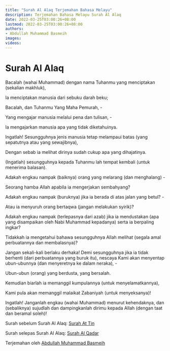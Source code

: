 ```yaml
---
title: "Surah Al Alaq Terjemahan Bahasa Melayu"
description: Terjemahan Bahasa Melayu Surah Al Alaq
date: 2022-03-25T03:00:26+08:00
lastmod: 2022-03-25T03:00:26+08:00
authors:
- Abdullah Muhammad Basmeih
images:
videos:
---
```


# Surah Al Alaq

<p class='atq' id="1">Bacalah (wahai Muhammad) dengan nama Tuhanmu yang menciptakan (sekalian makhluk),</p>
<p class='atq' id="2">Ia menciptakan manusia dari sebuku darah beku;</p>
<p class='atq' id="3">Bacalah, dan Tuhanmu Yang Maha Pemurah, -</p>
<p class='atq' id="4">Yang mengajar manusia melalui pena dan tulisan, -</p>
<p class='atq' id="5">Ia mengajarkan manusia apa yang tidak diketahuinya.</p>
<p class='atq' id="6">Ingatlah! Sesungguhnya jenis manusia tetap melampaui batas (yang sepatutnya atau yang sewajibnya),</p>
<p class='atq' id="7">Dengan sebab ia melihat dirinya sudah cukup apa yang dihajatinya.</p>
<p class='atq' id="8">(Ingatlah) sesungguhnya kepada Tuhanmu lah tempat kembali (untuk menerima balasan).</p>
<p class='atq' id="9">Adakah engkau nampak (baiknya) orang yang melarang (dan menghalang) -</p>
<p class='atq' id="10">Seorang hamba Allah apabila ia mengerjakan sembahyang?</p>
<p class='atq' id="11">Adakah engkau nampak (buruknya) jika ia berada di atas jalan yang betul? -</p>
<p class='atq' id="12">Atau ia menyuruh orang bertaqwa (jangan melakukan syirik)?</p>
<p class='atq' id="13">Adakah engkau nampak (terlepasnya dari azab) jika ia mendustakan (apa yang disampaikan oleh Nabi Muhammad kepadanya) serta ia berpaling ingkar?</p>
<p class='atq' id="14">Tidakkah ia mengetahui bahawa sesungguhnya Allah melihat (segala amal perbuatannya dan membalasnya)?</p>
<p class='atq' id="15">Jangan sekali-kali berlaku derhaka! Demi sesungguhnya jika ia tidak berhenti (dari perbuatannya yang buruk itu), nescaya Kami akan menyentap ubun-ubunnya (dan menyeretnya ke dalam neraka), -</p>
<p class='atq' id="16">Ubun-ubun (orang) yang berdusta, yang bersalah.</p>
<p class='atq' id="17">Kemudian biarlah ia memanggil kumpulannya (untuk menyelamatkannya),</p>
<p class='atq' id="18">Kami pula akan memanggil malaikat Zabaniyah (untuk menyeksanya)!</p>
<p class='atq' id="19">Ingatlah! Janganlah engkau (wahai Muhammad) menurut kehendaknya, dan (sebaliknya) sujudlah dan dampingkanlah dirimu kepada Allah (dengan taat dan beramal soleh)!</p>

Surah sebelum Surah Al Alaq: [Surah At Tin](/al-quran/surah-at-tin-terjemahan-bahasa-melayu/)

Surah selepas Surah Al Alaq: [Surah Al Qadar](/al-quran/surah-al-qadar-terjemahan-bahasa-melayu/)

Terjemahan oleh [Abdullah Muhammad Basmeih](/authors/abdullah-muhammad-basmeih/)